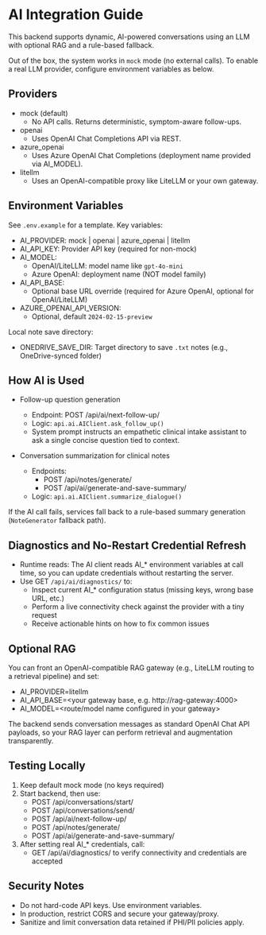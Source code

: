 # AI Integration Guide

This backend supports dynamic, AI-powered conversations using an LLM with optional RAG and a rule-based fallback.

Out of the box, the system works in `mock` mode (no external calls). To enable a real LLM provider, configure environment variables as below.

## Providers

- mock (default)
  - No API calls. Returns deterministic, symptom-aware follow-ups.
- openai
  - Uses OpenAI Chat Completions API via REST.
- azure_openai
  - Uses Azure OpenAI Chat Completions (deployment name provided via AI_MODEL).
- litellm
  - Uses an OpenAI-compatible proxy like LiteLLM or your own gateway.

## Environment Variables

See `.env.example` for a template. Key variables:

- AI_PROVIDER: mock | openai | azure_openai | litellm
- AI_API_KEY: Provider API key (required for non-mock)
- AI_MODEL:
  - OpenAI/LiteLLM: model name like `gpt-4o-mini`
  - Azure OpenAI: deployment name (NOT model family)
- AI_API_BASE:
  - Optional base URL override (required for Azure OpenAI, optional for OpenAI/LiteLLM)
- AZURE_OPENAI_API_VERSION:
  - Optional, default `2024-02-15-preview`

Local note save directory:
- ONEDRIVE_SAVE_DIR: Target directory to save `.txt` notes (e.g., OneDrive-synced folder)

## How AI is Used

- Follow-up question generation
  - Endpoint: POST /api/ai/next-follow-up/
  - Logic: `api.ai.AIClient.ask_follow_up()`
  - System prompt instructs an empathetic clinical intake assistant to ask a single concise question tied to context.

- Conversation summarization for clinical notes
  - Endpoints:
    - POST /api/notes/generate/
    - POST /api/ai/generate-and-save-summary/
  - Logic: `api.ai.AIClient.summarize_dialogue()`

If the AI call fails, services fall back to a rule-based summary generation (`NoteGenerator` fallback path).

## Diagnostics and No-Restart Credential Refresh

- Runtime reads: The AI client reads AI_* environment variables at call time, so you can update credentials without restarting the server.
- Use GET `/api/ai/diagnostics/` to:
  - Inspect current AI_* configuration status (missing keys, wrong base URL, etc.)
  - Perform a live connectivity check against the provider with a tiny request
  - Receive actionable hints on how to fix common issues

## Optional RAG

You can front an OpenAI-compatible RAG gateway (e.g., LiteLLM routing to a retrieval pipeline) and set:
- AI_PROVIDER=litellm
- AI_API_BASE=<your gateway base, e.g. http://rag-gateway:4000>
- AI_MODEL=<route/model name configured in your gateway>

The backend sends conversation messages as standard OpenAI Chat API payloads, so your RAG layer can perform retrieval and augmentation transparently.

## Testing Locally

1) Keep default mock mode (no keys required)
2) Start backend, then use:
   - POST /api/conversations/start/
   - POST /api/conversations/send/
   - POST /api/ai/next-follow-up/
   - POST /api/notes/generate/
   - POST /api/ai/generate-and-save-summary/
3) After setting real AI_* credentials, call:
   - GET /api/ai/diagnostics/ to verify connectivity and credentials are accepted

## Security Notes

- Do not hard-code API keys. Use environment variables.
- In production, restrict CORS and secure your gateway/proxy.
- Sanitize and limit conversation data retained if PHI/PII policies apply.
